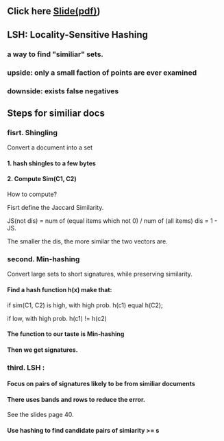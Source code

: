 ## Click here [Slide(pdf)](https://web.stanford.edu/class/cs246/slides/03-lsh.pdf))

## LSH: Locality-Sensitive Hashing 
### a way to find "similiar" sets.
### upside: only a small faction of points are ever examined
### downside: exists false negatives

## Steps for similiar docs
### fisrt. Shingling
Convert a document into a set
#### 1. hash shingles to a few bytes

#### 2. Compute Sim(C1, C2)
How to compute?

Fisrt define the Jaccard Similarity.

JS(not dis) = num of (equal items which not 0) / num of (all items)
dis = 1 - JS.

The smaller the dis, the more similar the two vectors are.
### second. Min-hashing
Convert large sets to short signatures, while preserving similarity.

#### Find a hash function h(x) make that:
if sim(C1, C2) is high, with high prob. h(c1) equal h(C2);

if low, with high prob. h(c1) != h(c2)
#### The function to our taste is Min-hashing
#### Then we get signatures.
### third. LSH : 
#### Focus on pairs of signatures likely to be from similiar documents
#### There uses bands and rows to reduce the error. 
See the slides page 40.
#### Use hashing to find candidate pairs of simiarity >= s



